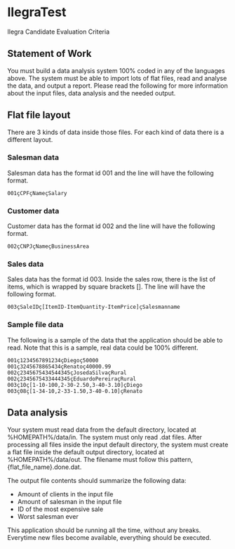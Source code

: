 # IlegraTest
Ilegra Candidate Evaluation Criteria

## Statement of Work

You must build a data analysis system 100% coded in any of the languages above. The system must be able to import lots of flat files, read and analyse the data, and output a report.
Please read the following for more information about the input files, data analysis and the needed output.

## Flat file layout

There are 3 kinds of data inside those files. For each kind of data there is a different layout.

### Salesman data

Salesman data has the format id 001 and the line will have the following format.

```
001çCPFçNameçSalary
```

### Customer data

Customer data has the format id 002 and the line will have the following format.

```
002çCNPJçNameçBusinessArea
```

### Sales data

Sales data has the format id 003. Inside the sales row, there is the list of items, which is wrapped by square brackets []. The line will have the following format.

```
003çSaleIDç[ItemID-ItemQuantity-ItemPrice]çSalesmanname
````

### Sample file data

The following is a sample of the data that the application should be able to read. Note that this is a sample, real data could be 100% different.

```
001ç1234567891234çDiegoç50000
001ç3245678865434çRenatoç40000.99
002ç2345675434544345çJosedaSilvaçRural
002ç2345675433444345çEduardoPereiraçRural
003ç10ç[1-10-100,2-30-2.50,3-40-3.10]çDiego
003ç08ç[1-34-10,2-33-1.50,3-40-0.10]çRenato
```

## Data analysis

Your system must read data from the default directory, located at %HOMEPATH%/data/in.
The system must only read .dat files.
After processing all files inside the input default directory, the system must create a flat file inside the default output directory, located at %HOMEPATH%/data/out. The filename must follow this pattern, {flat_file_name}.done.dat.

The output file contents should summarize the following data:
* Amount of clients in the input file
* Amount of salesman in the input file
* ID of the most expensive sale
* Worst salesman ever

This application should be running all the time, without any breaks. Everytime new files become available, everything should be executed.
